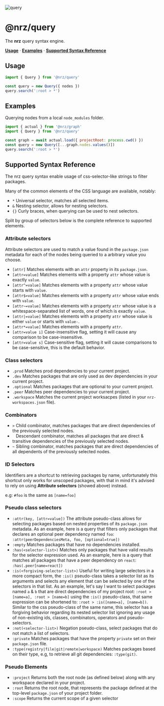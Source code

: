 ![query](https://github.com/user-attachments/assets/5b4802b7-7567-4f50-8f77-7ee398f58d43)

# @nrz/query

The **nrz** query syntax engine.

**[Usage](#usage)**
·
**[Examples](#examples)**
·
**[Supported Syntax Reference](#supported-syntax-reference)**

## Usage

```js
import { Query } from '@nrz/query'

const query = new Query({ nodes })
query.search(':root > *')
```

## Examples

Querying nodes from a local `node_modules` folder.

```js
import { actual } from '@nrz/graph'
import { Query } from '@nrz/query'

const graph = await actual.load({ projectRoot: process.cwd() })
const query = new Query([...graph.nodes.values()])
query.search(':root > *')
```

## Supported Syntax Reference

The nrz query syntax enable usage of css-selector-like strings to filter
packages.

Many of the common elements of the CSS language are available, notably:

- `*` Universal selector, matches all selected items.
- `&` Nesting selector, allows for nesting selectors.
- `{}` Curly braces, when querying can be used to nest selectors.

Split by group of selectors below is the complete reference to supported
elements.

### Attribute selectors

Attribute selectors are used to match a value found in the `package.json`
metadata for each of the nodes being queried to a arbitrary value you choose.

- `[attr]` Matches elements with an `attr` property in its `package.json`.
- `[attr=value]` Matches elements with a property `attr` whose value is exactly `value`.
- `[attr^=value]` Matches elements with a property `attr` whose value starts with `value`.
- `[attr$=value]` Matches elements with a property `attr` whose value ends with `value`.
- `[attr~=value]` Matches elements with a property `attr` whose value is a whitespace-separated list of words, one of which is exactly `value`.
- `[attr|=value]` Matches elements with a property `attr` whose value is either `value` or starts with `value-`.
- `[attr*=value]` Matches elements with a property `attr`.
- `[attr=value i]` Case-insensitive flag, setting it will cause any comparison to be case-insensitive.
- `[attr=value s]` Case-sensitive flag, setting it will cause comparisons to be case-sensitive, this is the default behavior.

### Class selectors

- `.prod` Matches prod dependencies to your current project.
- `.dev` Matches packages that are only used as dev dependencies in your current project.
- `.optional` Matches packages that are optional to your current project.
- `.peer` Matches peer dependencies to your current project.
- `.workspace` Matches the current project worksacpes (listed in your `nrz-workspaces.json` file).

### Combinators

- `>` Child combinator, matches packages that are direct dependencies of the previously selected nodes.
- ` ` Descendant combinator, matches all packages that are direct & transitive dependencies of the previously selected nodes.
- `~` Sibling combinator, matches packages that are direct dependencies of all dependents of the previously selected nodes.

### ID Selectors

Identifiers are a shortcut to retrieving packages by name, unfortunately this shortcut only works for unscoped packages, with that in mind it's advised to rely on using **Attribute selectors** (showed above) instead.

e.g: `#foo` is the same as `[name=foo]`

### Pseudo class selectors

- `:attr(key, [attr=value])` The attribute pseudo-class allows for selecting packages based on nested properties of its `package.json` metadata. As an example, here is a query that filters only packages that declares an optional peer dependency named `foo`: `:attr(peerDependenciesMeta, foo, [optional=true])`
- `:empty` Matches packages that have no dependencies installed.
- `:has(<selector-list>)` Matches only packages that have valid results for the selector expression used. As an example, here is a query that matches all packages that have a peer dependency on `react`: `:has(.peer[name=react])`
- `:is(<forgiving-selector-list>)` Useful for writing large selectors in a more compact form, the `:is()` pseudo-class takes a selector list as its arguments and selects any element that can be selected by one of the selectors in that list. As an example, let's say I want to select packages named `a` & `b` that are direct dependencies of my project root: `:root > [name=a], :root > [name=b]` using the `:is()` pseudo-class, that same expression can be shortened to: `:root > :is([name=a], [name=b])`. Similar to the css pseudo-class of the same name, this selector has a forgiving behavior regarding its nested selector list ignoring any usage of non-existing ids, classes, combinators, operators and pseudo-selectors.
- `:not(<selector-list>)` Negation pseudo-class, select packages that do not match a list of selectors.
- `:private` Matches packages that have the property `private` set on their `package.json` file.
- `:type(registry|file|git|remote|workspace)` Matches packages based on their type, e.g, to retrieve all git dependencies: `:type(git)`.

### Pseudo Elements

- `:project` Returns both the root node (as defined below) along with any workspace declared in your project.
- `:root` Returns the root node, that represents the package defined at the top-level `package.json` of your project folder.
- `:scope` Returns the current scope of a given selector
